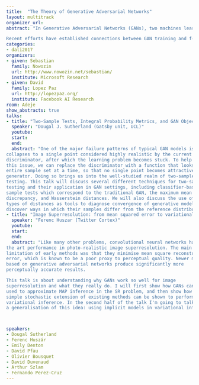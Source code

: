 ```yaml
---
title:  "The Theory of Generative Adversarial Networks"
layout: multitrack
organizer_url:
abstract: "In Generative Adversarial Networks (GANs), two machines learn together about a probability distribution P by pursuing competing goals. On the one hand, the generator transforms vectors of random noise into samples that resemble the distribution P, according to the scores of the discriminator. On the other hand, the discriminator distinguishes between real samples drawn from P and fake samples synthesized by the generator. After training ends, the generator estimates an implicit generative model of the distribution P, and the discriminator estimates the energy landscape of the data.

Recent efforts have established connections between GAN training and f-divergence minimization, optimal transport, and energy-based learning. However, our theoretical understanding of GANs remains on its infancy, and many fascinating questions cry for an answer. How can we better understand the optimization dynamics of GANs? How can we evaluate the quality of a GAN? How to stabilize training of GANs? How to capture parameter uncertainty in the GAN framework, i.e. what is the analogue to the Bayesian neural network in the GAN setting?In this workshop, we will foster interesting discussions to ask ourselves these and many other questions."
categories:
- dali2017
organizers:
- given: Sebastian 
  family: Nowozin
  url: http://www.nowozin.net/sebastian/
  institute: Microsoft Research
- given: David
  family: Lopez Paz
  url: http://lopezpaz.org/
  institute: Facebook AI Research
room: Adeje
show_abstracts: true
talks:
- title: "Two-Sample Tests, Integral Probability Metrics, and GAN Objective"
  speaker: "Dougal J. Sutherland (Gatsby unit, UCL)"
  youtube: 
  start: 
  end:
  abstract: "One of the major failure patterns of typical GAN models is when the generator
collapses to a single point considered highly realistic by the current
discriminator, after which the learning problem becomes stuck. To help avoid
this issue, we can replace the discriminator with a function that looks at an
entire sample set at a time, so that no single point becomes attractive to the
generator. Doing so brings us into the well-studied realm of two-sample
testing. This talk will discuss several different techniques for two-sample
testing and their application in GAN settings, including classifier-based two
sample tests which correspond to the traditional GAN, the maximum mean
discrepancy, and Wasserstein distances. We will also discuss the use of these
types of distances as tools to diagnose convergence of generative models and
discover ways in which their samples differ from the reference distribution."
- title: "Image Superresolution: from mean squared error to variational inference with GANs"
  speaker: "Ferenc Huszar (Twitter Cortex)"
  youtube: 
  start: 
  end:
  abstract: "Like many other problems, convolutional neural networks have achieved state of
the art performance in photo-realistic image superresolution. The main
limitation of early methods was that they minimise mean square reconstruction
error, which is known to be a poor proxy to perceptual quality. Newer methods,
based on generative adversarial networks produce significantly more
perceptually accurate results.

This talk is about understanding why GANs work so well for image
superresolution and what they really do. I will first show how GANs can be
used to approximate MAP inference in the SR problem, and then show how a
simple stochastic extension of existing methods can be shown to perform
variational inference. In the second half of the talk I'm going to talk about
a generalisation of this idea: using implicit models in variational inference."



speakers:
- Dougal Sutherland  
- Ferenc Huszár 
- Emily Denton
- David Pfau 
- Olivier Bousquet 
- David Duvenaud
- Arthur Szlam
- Fernando Perez-Cruz
---
```

